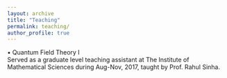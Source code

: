 ```yaml
---
layout: archive
title: "Teaching"
permalink: teaching/
author_profile: true
---
```

• Quantum Field Theory I
<br/>
Served as a graduate level teaching assistant at The Institute of Mathematical Sciences during Aug-Nov, 2017, taught by Prof. Rahul Sinha.
